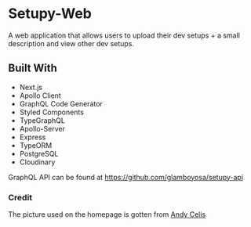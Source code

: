 # Setupy-Web

A web application that allows users to upload their dev setups + a small description and view other dev setups.

## Built With

- Next.js
- Apollo Client
- GraphQL Code Generator
- Styled Components
- TypeGraphQL
- Apollo-Server
- Express
- TypeORM
- PostgreSQL
- Cloudinary

GraphQL API can be found at https://github.com/glamboyosa/setupy-api

### Credit

The picture used on the homepage is gotten from [Andy Celis](https://dribbble.com/shots/4772685-Lift-off)
